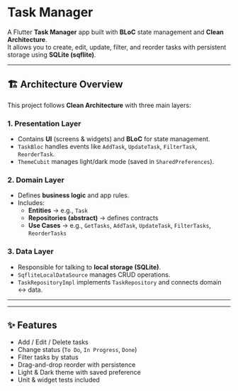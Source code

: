 # Task Manager

A Flutter **Task Manager** app built with **BLoC** state management and **Clean Architecture**.  
It allows you to create, edit, update, filter, and reorder tasks with persistent storage using **SQLite (sqflite)**.

---

## 🏗 Architecture Overview

This project follows **Clean Architecture** with three main layers:

### 1. Presentation Layer
- Contains **UI** (screens & widgets) and **BLoC** for state management.
- `TaskBloc` handles events like `AddTask`, `UpdateTask`, `FilterTask`, `ReorderTask`.
- `ThemeCubit` manages light/dark mode (saved in `SharedPreferences`).

### 2. Domain Layer
- Defines **business logic** and app rules.
- Includes:
  - **Entities** → e.g., `Task`
  - **Repositories (abstract)** → defines contracts
  - **Use Cases** → e.g., `GetTasks`, `AddTask`, `UpdateTask`, `FilterTasks`, `ReorderTasks`

### 3. Data Layer
- Responsible for talking to **local storage (SQLite)**.
- `SqfliteLocalDataSource` manages CRUD operations.
- `TaskRepositoryImpl` implements `TaskRepository` and connects domain ↔ data.

---


---

## ✨ Features

- Add / Edit / Delete tasks  
- Change status (`To Do`, `In Progress`, `Done`)  
- Filter tasks by status  
- Drag-and-drop reorder with persistence  
- Light & Dark theme with saved preference  
- Unit & widget tests included

